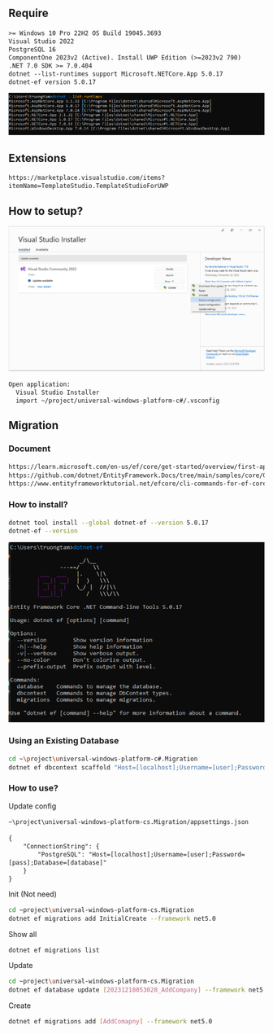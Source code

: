 ## Require

```
>= Windows 10 Pro 22H2 OS Build 19045.3693
Visual Studio 2022
PostgreSQL 16
ComponentOne 2023v2 (Active). Install UWP Edition (>=2023v2 790)
.NET 7.0 SDK >= 7.0.404
dotnet --list-runtimes support Microsoft.NETCore.App 5.0.17
dotnet-ef version 5.0.17
```
![Alt text](./images/dotnet-runtimes.png)


## Extensions

```
https://marketplace.visualstudio.com/items?itemName=TemplateStudio.TemplateStudioForUWP
```


## How to setup?

![Alt text](./images/visual_studio_installer.png)
```
Open application:
  Visual Studio Installer
  import ~/project/universal-windows-platform-c#/.vsconfig
```

## Migration

### Document

```bash
https://learn.microsoft.com/en-us/ef/core/get-started/overview/first-app?tabs=netcore-cli
https://github.com/dotnet/EntityFramework.Docs/tree/main/samples/core/GetStarted
https://www.entityframeworktutorial.net/efcore/cli-commands-for-ef-core-migration.aspx
```

### How to install?

```bash
dotnet tool install --global dotnet-ef --version 5.0.17
dotnet-ef --version
```
![Alt text](./images/dotnet-ef.png)

### Using an Existing Database

```bash
cd ~\project\universal-windows-platform-c#.Migration
dotnet ef dbcontext scaffold "Host=[localhost];Username=[user];Password=[pass];Database=[database]" Npgsql.EntityFrameworkCore.PostgreSQL
```

### How to use?

Update config
```
~\project\universal-windows-platform-cs.Migration/appsettings.json

{
    "ConnectionString": {
        "PostgreSQL": "Host=[localhost];Username=[user];Password=[pass];Database=[database]"
    }
}
```

Init (Not need)
```bash 
cd ~project\universal-windows-platform-cs.Migration
dotnet ef migrations add InitialCreate --framework net5.0
```

Show all
```bash
dotnet ef migrations list
```

Update
```bash 
cd ~project\universal-windows-platform-cs.Migration
dotnet ef database update [20231218053028_AddCompany] --framework net5.0
```

Create
```bash
dotnet ef migrations add [AddComapny] --framework net5.0
```